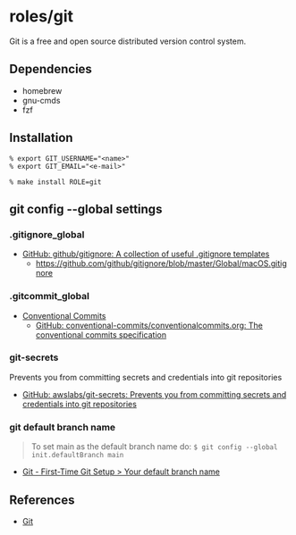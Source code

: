 # roles/git
Git is a free and open source distributed version control system.



## Dependencies
- homebrew
- gnu-cmds
- fzf



## Installation
```
% export GIT_USERNAME="<name>"
% export GIT_EMAIL="<e-mail>"

% make install ROLE=git
```



## git config --global settings


### .gitignore_global
- [GitHub: github/gitignore: A collection of useful .gitignore templates](https://github.com/github/gitignore)
  - https://github.com/github/gitignore/blob/master/Global/macOS.gitignore


### .gitcommit_global
- [Conventional Commits](https://www.conventionalcommits.org)
  - [GitHub: conventional-commits/conventionalcommits.org: The conventional commits specification](https://github.com/conventional-commits/conventionalcommits.org)


### git-secrets
Prevents you from committing secrets and credentials into git repositories

- [GitHub: awslabs/git-secrets: Prevents you from committing secrets and credentials into git repositories](https://github.com/awslabs/git-secrets)


### git default branch name
> To set main as the default branch name do:
> `$ git config --global init.defaultBranch main`

- [Git - First-Time Git Setup > Your default branch name](https://git-scm.com/book/en/v2/Getting-Started-First-Time-Git-Setup)



## References
- [Git](https://git-scm.com/)

